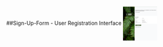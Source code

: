 ##Sign-Up-Form - User Registration Interface
<img align='center' width='90' height='90' src='./assets/ui.PNG'>
